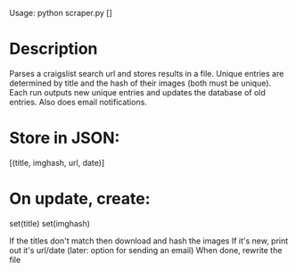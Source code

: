 Usage: python scraper.py <craigslist search url> [<email to notify>]


# Description

Parses a craigslist search url and stores results in a file. Unique entries are
determined by title and the hash of their images (both must be unique). Each
run outputs new unique entries and updates the database of old entries. Also 
does email notifications.


# Store in JSON:
[(title, imghash, url, date)]


# On update, create:
set(title)
set(imghash)

If the titles don't match then download and hash the images
If it's new, print out it's url/date (later: option for sending an email)
When done, rewrite the file


